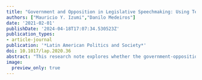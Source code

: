 ```yaml
---
title: "Government and Opposition in Legislative Speechmaking: Using Text-As-Data to Estimate Brazilian"" Political Parties’ Policy Positions""
authors: ["Mauricio Y. Izumi","Danilo Medeiros"]
date: '2021-02-01'
publishDate: '2024-04-18T17:07:34.530523Z'
publication_types:
- article-journal
publication: '*Latin American Politics and Society*'
doi: 10.1017/lap.2020.36
abstract: "This research note explores whether the government-opposition dimension that emerges from voting records of Brazilian legislatures also arises in legislative speechmaking. Since the earlier stages of the legislative process are innocuous to policy outcomes, party leaders would have fewer incentives to coerce their copartisans’ behavior in speeches than in roll calls. To test this expectation, this study estimates Brazilian political parties’ policy positions, relying on a sentiment analysis approach to classify 64,000 senators’ speeches. The results suggest that the president and the party leadership exert signiﬁcant inﬂuence not only over how legislators vote but also over how they speak. We speculate that these unforeseen ﬁndings are backed by the decisiveness of speeches in passing legislation, the importance leadership gives to party brand, and legislators’ need to signal their positions to leaders and the government."
image:
  preview_only: true
---
```

